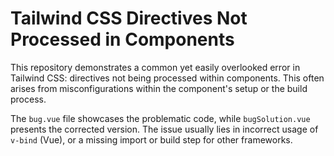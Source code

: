 # Tailwind CSS Directives Not Processed in Components

This repository demonstrates a common yet easily overlooked error in Tailwind CSS: directives not being processed within components. This often arises from misconfigurations within the component's setup or the build process.

The `bug.vue` file showcases the problematic code, while `bugSolution.vue` presents the corrected version.  The issue usually lies in incorrect usage of `v-bind` (Vue), or a missing import or build step for other frameworks.